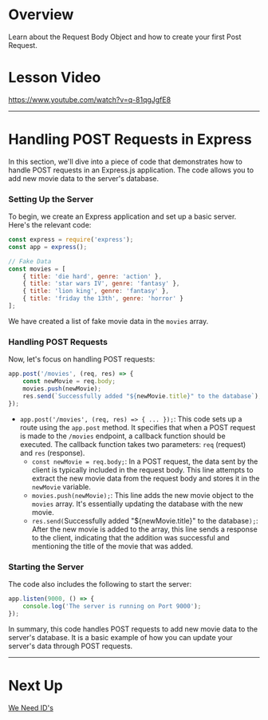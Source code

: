 
# Overview

Learn about the Request Body Object and how to create your first Post Request.

# Lesson Video

https://www.youtube.com/watch?v=q-81qgJgfE8

---

# Handling POST Requests in Express

In this section, we'll dive into a piece of code that demonstrates how to handle POST requests in an Express.js application. The code allows you to add new movie data to the server's database.

### Setting Up the Server

To begin, we create an Express application and set up a basic server. Here's the relevant code:

```jsx
const express = require('express');
const app = express();

// Fake Data
const movies = [
    { title: 'die hard', genre: 'action' },
    { title: 'star wars IV', genre: 'fantasy' },
    { title: 'lion king', genre: 'fantasy' },
    { title: 'friday the 13th', genre: 'horror' }
];

```

We have created a list of fake movie data in the `movies` array.

### Handling POST Requests

Now, let's focus on handling POST requests:

```jsx
app.post('/movies', (req, res) => {
    const newMovie = req.body;
    movies.push(newMovie);
    res.send(`Successfully added "${newMovie.title}" to the database`);
});

```

- `app.post('/movies', (req, res) => { ... });`: This code sets up a route using the `app.post` method. It specifies that when a POST request is made to the `/movies` endpoint, a callback function should be executed. The callback function takes two parameters: `req` (request) and `res` (response).
    - `const newMovie = req.body;`: In a POST request, the data sent by the client is typically included in the request body. This line attempts to extract the new movie data from the request body and stores it in the `newMovie` variable.
    - `movies.push(newMovie);`: This line adds the new movie object to the `movies` array. It's essentially updating the database with the new movie.
    - `res.send(`Successfully added "${newMovie.title}" to the database`);`: After the new movie is added to the array, this line sends a response to the client, indicating that the addition was successful and mentioning the title of the movie that was added.

### Starting the Server

The code also includes the following to start the server:

```jsx
app.listen(9000, () => {
    console.log('The server is running on Port 9000');
});

```

In summary, this code handles POST requests to add new movie data to the server's database. It is a basic example of how you can update your server's data through POST requests.

---

# Next Up

[We Need ID's](https://www.notion.so/We-Need-ID-s-a9c82ba30d3e44aea42c045f7d4a9d69?pvs=21)